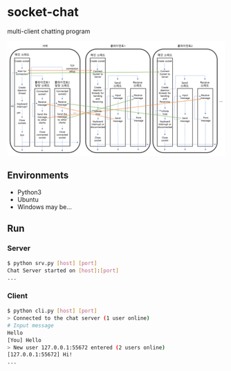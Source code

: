 # socket-chat
multi-client chatting program

![flowchart](flowchart.png)

## Environments
- Python3
- Ubuntu
- Windows may be...

## Run
### Server
```bash
$ python srv.py [host] [port]
Chat Server started on [host]:[port]
...
```
### Client
```bash
$ python cli.py [host] [port]
> Connected to the chat server (1 user online)
# Input message
Hello
[You] Hello
> New user 127.0.0.1:55672 entered (2 users online)
[127.0.0.1:55672] Hi!
...
```
